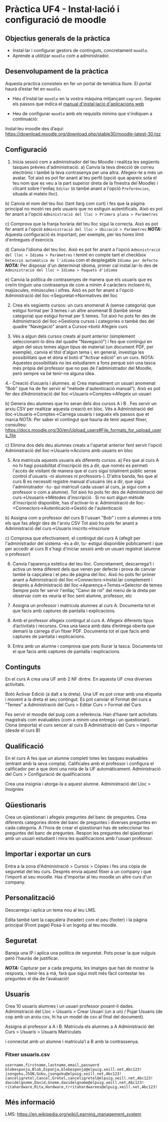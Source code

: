   # Pràctica UF4 - Instal·lació i configuració de moodle
## Objectius generals de la pràctica
* Instal·lar i configurar gestors de continguts, concretament `moodle`.
* Aprende a utilitzar `moodle` com a administrador.

## Desenvolupament de la pràctica

Aquesta pràctica consisteix en fer un portal de temàtica lliure. El portal haurà d’estar fet en `moodle`.

* Heu d’instal·lar `moodle` en la vostra màquina mitjançant `vagrant`. Seguiex els passos que indica el [manual d'instal·lació d'aplicacions web](installacio-aplicacions-web.md)

* Heu de configurar `moodle` amb els requisits mínims que s'indiquen a continuació:

Instal·leu moodle des d’aquí: https://download.moodle.org/download.php/stable30/moodle-latest-30.tgz

## Configuració

1. Inicia sessió com a administrador del teu Moodle i realitza les següents tasques prèvies d'administració. a) Canvia la teva direcció de correu electrònic i també la teva contrasenya per una altra. Afegeix-te a més un avatar. Tot això es pot fer anant al teu perfil (opció que apareix sota el teu nom que es veu a la part superior dreta de la finestra del Moodle) i clicant sobre l'enllaç `Editar` (o també anant a l'opció `Preferències`, situada al mateix lloc).

b) Canvia el nom del teu lloc (tant llarg com curt) i fes que la pàgina principal no mostri res pels usuaris que no estiguin autentificats. Això es pot fer anant a l'opció `Administració del lloc > Primera plana > Paràmetres`

c) Comprova que la franja horària del teu lloc sigui la correcta. Això es pot fer anant a l'opció `Administració del lloc > Ubicació > Paràmetres` ***NOTA:*** Aquesta configuració és important, per exemple, per les hores límit d'entregues d'exercicis


d) Canvia l'idioma del teu lloc. Això es pot fer anant a l'opció `Administració del lloc > Idioma > Paràmetres` i tenint en compte tant el checkbox `Detecció automàtica de l'idioma` com el desplegable `Idioma per defecte`. ***NOTA:*** Per disposar d'un determinat idioma, primer cal instal.lar-lo des de `Administració del lloc > Idioma > Paquets d'idioma`


e) Canvia la política de contrasenyes de manera que els usuaris que es creiïn tinguin una contrasenya de com a mínim 4 caràcters incloent-hi, majúscules, minúscules i xifres. Això es pot fer anant a l'opció Administració del lloc->Seguretat->Normatives del lloc


2. Crea els següents cursos: un curs anomenat A (sense categoria) que estigui format per 3 temes i un altre anomenat B (també sense categoria) que estigui format per 5 temes. Tot això ho pots fer des de Administració del lloc->Gestiona cursos i categories o també des del quadre "Navegació" anant a Cursos->botó Afegeix curs

3. Vés a algun dels cursos creats al punt anterior (simplement seleccionant-lo dins del quadre "Navegació") i fes que contingui en algun del seus temes algun tipus de material (un document PDF, per exemple), canvia el títol d'algun tema i, en general, investiga les possibilitats que et dóna el botó d'"Activar edició" en un curs. NOTA: Aquestes possibilitats no les estudiarem a fons perquè són una tasca més pròpia del professor que no pas de l'administrador del Moodle, però sempre va bé tenir-ne alguna idea.

4.- Creació d’usuaris i alumnes. a) Crea manualment un usuari anomenat "Bob" (que ha de fer servir el "mètode d'autenticació manual"). Això es pot fer des d’Administració del lloc->Usuaris->Comptes->Afegeix un usuari

b) Genera deu alumnes que ho seran dels dos cursos A i B . Fes servir un arxiu CSV per realitzar aquesta creació en bloc. Vés a Administració del lloc->Usuaris->Comptes->Carrega usuaris i segueix els passos que et marca NOTA: Per saber el contingut que hauria de tenir aquest fitxer, consulteu: https://docs.moodle.org/30/en/Upload_users#File_formats_for_upload_users_file

c) Elimina dos dels deu alumnes creats a l'apartat anterior fent servir l'opció Administració del lloc->Usuaris->Accions amb usuaris en bloc

5. Ara matricula aquests usuaris als diferents cursos. a) Fes que al curs A no hi hagi possibilitat d'inscripció (és a dir, que només es permeti l'accés de visitant de manera que el curs sigui totalment públic sense control d'usuaris -ni alumnes ni professors-). D'altra banda, fes que al curs B es necessiti registre manual d'usuaris (és a dir, que sigui l'administrador -tu- qui matriculi cada usuari al curs, ja sigui com a professor o com a alumne). Tot això ho pots fer des de Administració del curs->Ususaris->Mètodes d'inscripció . Si no surt algun mètode d'inscripció disponible, has d'activar-lo a: Administració de lloc->Connectors->Autenticació->Gestió de l'autenticació

b) Assigna com a professor del curs B l'usuari "Bob" i com a alumnes a tots els que fas afegir des de l'arxiu CSV Tot això ho pots fer anant a Administració del curs->Usuaris inscrits->Inscriure


c) Comprova que efectivament, el contingut del curs A (afegit per l'administrador del sistema -és a dir, tu- estigui disponible públicament i que per accedir al curs B s'hagi d'iniciar sessió amb un usuari registrat (alumne o professor)

6. Canvia l'aparença estètica del teu lloc. Concretament, descarrega't i activa un tema diferent dels que venen per defecte i prova de canviar també la capçalera i el peu de pàgina del lloc. Això ho pots fer primer anant a Administració del lloc->Connectors->Instal.lar complement i després a Administració del lloc->Aparença->Temes->Selector de temes Sempre pots fer servir l'enllaç "Canvi de rol" del menú de la dreta per observar com es veuria el lloc sent alumne, professor, etc

7. Assigna un professor i matricula alumnes al curs A. Documenta tot el que facis amb captures de pantalla i explicacions.

8. Amb el professor afegeix contingut al curs A. Afegeix diferents tipus d’activitats i recursos. Crea una tasca amb data d’entrega oberta que demani la càrrega d’un fitxer PDF. Documenta tot el que facis amb captures de pantalla i explicacions.

9. Entra amb un alumne i comprova que pots lliurar la tasca. Documenta tot el que facis amb captures de pantalla i explicacions.

## Continguts
En el curs A crea una UF amb 2 NF dintre. En aquesta UF crea diverses activitats.

Botó Activar Edició (a dalt a la dreta). Una UF es pot crear amb una etiqueta i movent a la dreta el seu contingut. Es pot canviar el Format del curs a “Temes” a
Administració del Curs > Editar Curs > Format del Curs

Fes servir el moodle del puig com a referència. Han d’haver tant activitats magistrals com evaluables (com a mínim una entrega i un questionari). Clona (importa) el curs sencer al curs B
Administració del Curs > Importar (desde el curs B)

## Qualificació
En el curs A fes que un alumne completi totes les tasques evaluables (entrant amb la seva compta). Calificales amb el professor i configura el calificador per a que doni una nota de la UF automàticament.
Administració del Curs > Configuració de qualificacions

Crea una insignia i atorga-la a aquest alumne.
Administració del Lloc > Insígnies

## Qüestionaris
Crea un qüestionari i afegeix preguntes del banc de preguntes. Crea diferents categories dintre del banc de preguntes i diverses preguntes en cada categoria. A l'hora de crear el qüestionari has de seleccionar les preguntes del banc de preguntes. Respon les preguntes del qüestionari amb un usuari estudiant i mira les qualificacions amb l'usuari professor.

## Importar i exportar un curs
Entra a la zona d'Administració > Cursos > Còpies i fes una còpia de seguretat del teu curs. Després envia aquest fitxer a un company i que l'importi al seu moodle. Has d'importar al teu moodle un altre curs d'un company. 

## Personalització
Descarrega i aplica un tema nou al teu LMS.

Edita també tant la capçalera (header) com el peu (footer) i la pàgina principal (Front page) Posa-li un logotip al teu moodle.

## Seguretat
Baneja una IP i aplica una política de seguretat. Pots posar la que vulguis però l’hauràs de justificar.

***NOTA:*** Capturar per a cada pregunta, les imatges que han de mostrar la resposta, i tenir-les a mà, farà que sigui molt més fàcil contestar les preguntes el dia de l’avaluació!

## Usuaris
Crea 10 usuaris alumnes i un usuari professor posant-li dades.
Administració del Lloc > Usuaris > Crear Usuari (un a un) / Pujar Usuaris (de cop amb un arxiu csv, hi ha un model de csv al final del document).

Assigna al professor a A i B. Matricula els alumnes a A
Administració del Curs > Usuaris > Usuaris Matriculats

i connectat amb un alumne i matricula’l a B amb la contrassenya.

### Fitxer usuaris.csv

```console
username,firstname,lastname,email,password
blobesponja,Blob,Esponja,blobesponja@elpuig.xeill.net,Abc123!
jsongoku,JSON,Goku,jsongoku@elpuig.xeill.net,Abc123!
canceligretel,Cancel,Gretel,canceligretel@elpuig.xeill.net,Abc123!
davidelgnome,David,Gnome,davidelgnome@elpuig.xeill.net,Abc123!
ritahardware,Rita,Hardware,trritahardwarees@elpuig.xeill.net,Abc123!
```

## Més informació
LMS: https://en.wikipedia.org/wiki/Learning_management_system
